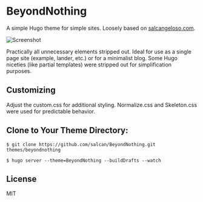 # BeyondNothing

A simple Hugo theme for simple sites. Loosely based on [salcangeloso.com](https://salcangeloso.com).

![Screenshot](images/tn.png)

Practically all unnecessary elements stripped out. Ideal for use as a single page site (example, lander, etc.) or for a minimalist blog. Some Hugo niceties (like partial templates) were stripped out for simplification purposes.

## Customizing

Adjust the custom.css for additional styling. Normalize.css and Skeleton.css were used for predictable behavior.

## Clone to Your Theme Directory:

	$ git clone https://github.com/salcan/BeyondNothing.git themes/beyondnothing
    
	$ hugo server --theme=BeyondNothing --buildDrafts --watch
    
## License

MIT
